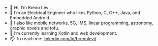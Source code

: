- 👋 Hi, I’m Breno Levi.
- 👀 I’m an Electrical Engineer who likes Python, C, C++, Java, and Embedded Android. 
- 🙂 I also like mobile networks, 5G, IMS, linear programming, astronomy, graphic novels and tofu.
- 🌱 I’m currently learning Kotlin and web development.
- 📫 To reach me: [linkedin.com/in/brenolevi/](https://www.linkedin.com/in/brenolevi/)

<!---
[![Top Langs](https://github-readme-stats.vercel.app/api/top-langs/?username=blevic&hide=html)](https://github.com/blevic)
--->

<!---
blevic/blevic is a ✨ special ✨ repository because its `README.md` (this file) appears on your GitHub profile.
You can click the Preview link to take a look at your changes.
--->
